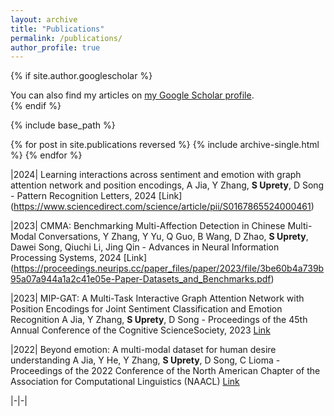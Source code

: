 ```yaml
---
layout: archive
title: "Publications"
permalink: /publications/
author_profile: true
---
```


{% if site.author.googlescholar %}
  <div class="wordwrap">You can also find my articles on <a href="{{site.author.googlescholar}}">my Google Scholar profile</a>.</div>
{% endif %}

{% include base_path %}

{% for post in site.publications reversed %}
  {% include archive-single.html %}
{% endfor %}


|2024| Learning interactions across sentiment and emotion with graph attention network and position encodings, A Jia, Y Zhang, **S Uprety**, D Song - Pattern Recognition Letters, 2024 [Link] (https://www.sciencedirect.com/science/article/pii/S0167865524000461)

|2023| CMMA: Benchmarking Multi-Affection Detection in Chinese Multi-Modal Conversations, Y Zhang, Y Yu, Q Guo, B Wang, D Zhao, **S Uprety**, Dawei Song, Qiuchi Li, Jing Qin - Advances in Neural Information Processing Systems, 2024 [Link]
(https://proceedings.neurips.cc/paper_files/paper/2023/file/3be60b4a739b95a07a944a1a2c41e05e-Paper-Datasets_and_Benchmarks.pdf)

|2023| MIP-GAT: A Multi-Task Interactive Graph Attention Network with Position Encodings for Joint Sentiment Classification and Emotion Recognition
A Jia, Y Zhang, **S Uprety**, D Song - Proceedings of the 45th Annual Conference of the Cognitive ScienceSociety, 2023 [Link](https://escholarship.org/uc/item/1wg7x26w)

|2022| Beyond emotion: A multi-modal dataset for human desire understanding
A Jia, Y He, Y Zhang, **S Uprety**, D Song, C Lioma - Proceedings of the 2022 Conference of the North American Chapter of the Association for Computational Linguistics (NAACL) [Link](https://aclanthology.org/2022.naacl-main.108.pdf)

|-|-|
